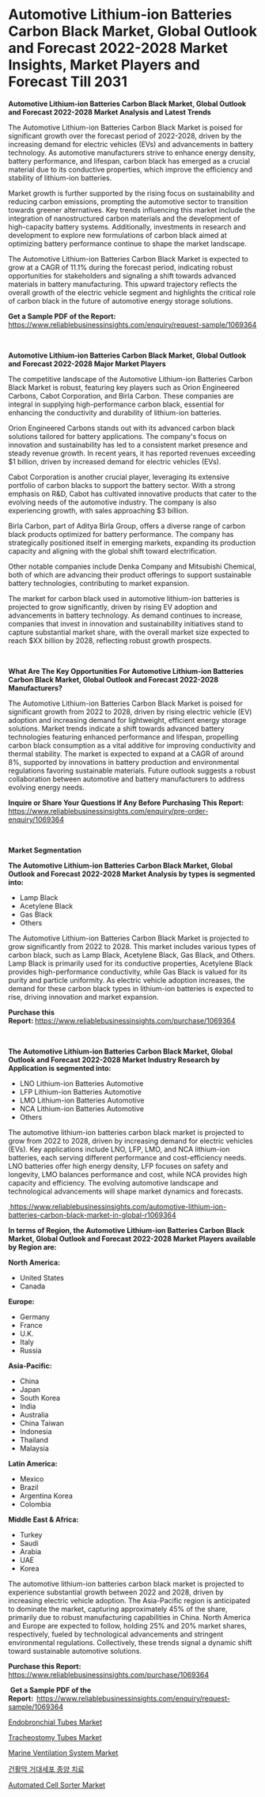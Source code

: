<p><h1>Automotive Lithium-ion Batteries Carbon Black Market, Global Outlook and Forecast 2022-2028 Market Insights, Market Players and Forecast Till 2031</h1></p><p><strong>Automotive Lithium-ion Batteries Carbon Black Market, Global Outlook and Forecast 2022-2028 Market Analysis and Latest Trends</strong></p>
<p><p>The Automotive Lithium-ion Batteries Carbon Black Market is poised for significant growth over the forecast period of 2022-2028, driven by the increasing demand for electric vehicles (EVs) and advancements in battery technology. As automotive manufacturers strive to enhance energy density, battery performance, and lifespan, carbon black has emerged as a crucial material due to its conductive properties, which improve the efficiency and stability of lithium-ion batteries. </p><p>Market growth is further supported by the rising focus on sustainability and reducing carbon emissions, prompting the automotive sector to transition towards greener alternatives. Key trends influencing this market include the integration of nanostructured carbon materials and the development of high-capacity battery systems. Additionally, investments in research and development to explore new formulations of carbon black aimed at optimizing battery performance continue to shape the market landscape.</p><p>The Automotive Lithium-ion Batteries Carbon Black Market is expected to grow at a CAGR of 11.1% during the forecast period, indicating robust opportunities for stakeholders and signaling a shift towards advanced materials in battery manufacturing. This upward trajectory reflects the overall growth of the electric vehicle segment and highlights the critical role of carbon black in the future of automotive energy storage solutions.</p></p>
<p><strong>Get a Sample PDF of the Report:&nbsp;</strong> <a href="https://www.reliablebusinessinsights.com/enquiry/request-sample/1069364">https://www.reliablebusinessinsights.com/enquiry/request-sample/1069364</a></p>
<p>&nbsp;</p>
<p><strong>Automotive Lithium-ion Batteries Carbon Black Market, Global Outlook and Forecast 2022-2028 Major Market Players</strong></p>
<p><p>The competitive landscape of the Automotive Lithium-ion Batteries Carbon Black Market is robust, featuring key players such as Orion Engineered Carbons, Cabot Corporation, and Birla Carbon. These companies are integral in supplying high-performance carbon black, essential for enhancing the conductivity and durability of lithium-ion batteries.</p><p>Orion Engineered Carbons stands out with its advanced carbon black solutions tailored for battery applications. The company's focus on innovation and sustainability has led to a consistent market presence and steady revenue growth. In recent years, it has reported revenues exceeding $1 billion, driven by increased demand for electric vehicles (EVs).</p><p>Cabot Corporation is another crucial player, leveraging its extensive portfolio of carbon blacks to support the battery sector. With a strong emphasis on R&D, Cabot has cultivated innovative products that cater to the evolving needs of the automotive industry. The company is also experiencing growth, with sales approaching $3 billion.</p><p>Birla Carbon, part of Aditya Birla Group, offers a diverse range of carbon black products optimized for battery performance. The company has strategically positioned itself in emerging markets, expanding its production capacity and aligning with the global shift toward electrification. </p><p>Other notable companies include Denka Company and Mitsubishi Chemical, both of which are advancing their product offerings to support sustainable battery technologies, contributing to market expansion.</p><p>The market for carbon black used in automotive lithium-ion batteries is projected to grow significantly, driven by rising EV adoption and advancements in battery technology. As demand continues to increase, companies that invest in innovation and sustainability initiatives stand to capture substantial market share, with the overall market size expected to reach $XX billion by 2028, reflecting robust growth prospects.</p></p>
<p>&nbsp;</p>
<p><strong>What Are The Key Opportunities For Automotive Lithium-ion Batteries Carbon Black Market, Global Outlook and Forecast 2022-2028 Manufacturers?</strong></p>
<p><p>The Automotive Lithium-ion Batteries Carbon Black Market is poised for significant growth from 2022 to 2028, driven by rising electric vehicle (EV) adoption and increasing demand for lightweight, efficient energy storage solutions. Market trends indicate a shift towards advanced battery technologies featuring enhanced performance and lifespan, propelling carbon black consumption as a vital additive for improving conductivity and thermal stability. The market is expected to expand at a CAGR of around 8%, supported by innovations in battery production and environmental regulations favoring sustainable materials. Future outlook suggests a robust collaboration between automotive and battery manufacturers to address evolving energy needs.</p></p>
<p><strong>Inquire or Share Your Questions If Any Before Purchasing This Report:</strong> <a href="https://www.reliablebusinessinsights.com/enquiry/pre-order-enquiry/1069364">https://www.reliablebusinessinsights.com/enquiry/pre-order-enquiry/1069364</a></p>
<p>&nbsp;</p>
<p><strong>Market Segmentation</strong></p>
<p><strong>The Automotive Lithium-ion Batteries Carbon Black Market, Global Outlook and Forecast 2022-2028 Market Analysis by types is segmented into:</strong></p>
<p><ul><li>Lamp Black</li><li>Acetylene Black</li><li>Gas Black</li><li>Others</li></ul></p>
<p><p>The Automotive Lithium-ion Batteries Carbon Black Market is projected to grow significantly from 2022 to 2028. This market includes various types of carbon black, such as Lamp Black, Acetylene Black, Gas Black, and Others. Lamp Black is primarily used for its conductive properties, Acetylene Black provides high-performance conductivity, while Gas Black is valued for its purity and particle uniformity. As electric vehicle adoption increases, the demand for these carbon black types in lithium-ion batteries is expected to rise, driving innovation and market expansion.</p></p>
<p><strong>Purchase this Report:&nbsp;</strong><a href="https://www.reliablebusinessinsights.com/purchase/1069364">https://www.reliablebusinessinsights.com/purchase/1069364</a></p>
<p>&nbsp;</p>
<p><strong>The Automotive Lithium-ion Batteries Carbon Black Market, Global Outlook and Forecast 2022-2028 Market Industry Research by Application is segmented into:</strong></p>
<p><ul><li>LNO Lithium-ion Batteries Automotive</li><li>LFP Lithium-ion Batteries Automotive</li><li>LMO Lithium-ion Batteries Automotive</li><li>NCA Lithium-ion Batteries Automotive</li><li>Others</li></ul></p>
<p><p>The automotive lithium-ion batteries carbon black market is projected to grow from 2022 to 2028, driven by increasing demand for electric vehicles (EVs). Key applications include LNO, LFP, LMO, and NCA lithium-ion batteries, each serving different performance and cost-efficiency needs. LNO batteries offer high energy density, LFP focuses on safety and longevity, LMO balances performance and cost, while NCA provides high capacity and efficiency. The evolving automotive landscape and technological advancements will shape market dynamics and forecasts.</p></p>
<p><a href="https://www.reliablebusinessinsights.com/automotive-lithium-ion-batteries-carbon-black-market-in-global-r1069364">&nbsp;https://www.reliablebusinessinsights.com/automotive-lithium-ion-batteries-carbon-black-market-in-global-r1069364</a></p>
<p><strong>In terms of Region, the Automotive Lithium-ion Batteries Carbon Black Market, Global Outlook and Forecast 2022-2028 Market Players available by Region are:</strong></p>
<p>
    <p> <strong> North America: </strong>
        <ul>
            <li>United States</li>
            <li>Canada</li>
        </ul>
        </p> 
    <p> <strong> Europe: </strong>
        <ul>
            <li>Germany</li>
            <li>France</li>
            <li>U.K.</li>
            <li>Italy</li>
            <li>Russia</li>
        </ul>
        </p> 
    <p> <strong> Asia-Pacific: </strong>
        <ul>
            <li>China</li>
            <li>Japan</li>
            <li>South Korea</li>
            <li>India</li>
            <li>Australia</li>
            <li>China Taiwan</li>
            <li>Indonesia</li>
            <li>Thailand</li>
            <li>Malaysia</li>
        </ul>
        </p> 
    <p> <strong> Latin America: </strong>
        <ul>
            <li>Mexico</li>
            <li>Brazil</li>
            <li>Argentina Korea</li>
            <li>Colombia</li>
        </ul>
        </p> 
    <p> <strong> Middle East & Africa: </strong>
        <ul>
            <li>Turkey</li>
            <li>Saudi</li>
            <li>Arabia</li>
            <li>UAE</li>
            <li>Korea</li>
        </ul>
    </p>
    </p>
<p><p>The automotive lithium-ion batteries carbon black market is projected to experience substantial growth between 2022 and 2028, driven by increasing electric vehicle adoption. The Asia-Pacific region is anticipated to dominate the market, capturing approximately 45% of the share, primarily due to robust manufacturing capabilities in China. North America and Europe are expected to follow, holding 25% and 20% market shares, respectively, fueled by technological advancements and stringent environmental regulations. Collectively, these trends signal a dynamic shift toward sustainable automotive solutions.</p></p>
<p><strong>Purchase this Report: </strong><a href="https://www.reliablebusinessinsights.com/purchase/1069364">https://www.reliablebusinessinsights.com/purchase/1069364</a></p>
<p>&nbsp;<strong>Get a Sample PDF of the Report:&nbsp;&nbsp;</strong><a href="https://www.reliablebusinessinsights.com/enquiry/request-sample/1069364">https://www.reliablebusinessinsights.com/enquiry/request-sample/1069364</a></p>
<p><strong></strong></p>
<p><p><a href="https://www.linkedin.com/pulse/endobronchial-tubes-market-size-growing-cagr-58-report-rhsfe?trackingId=iTziRS48TmO83uFWgCQfnA%3D%3D">Endobronchial Tubes Market</a></p><p><a href="https://www.linkedin.com/pulse/global-tracheostomy-tubes-market-size-expected-experience-oishe?trackingId=tfvZ%2FVHMSdGTnYtlODJE5Q%3D%3D">Tracheostomy Tubes Market</a></p><p><a href="https://www.linkedin.com/pulse/emerging-marine-ventilation-system-market-opportunities-t0afe?trackingId=gTp9Ml%2BORpWHBnmeYxIRkw%3D%3D">Marine Ventilation System Market</a></p><p><a href="https://medium.com/@nargishadi90/%ED%85%8C%EB%85%B8%EC%8B%9C%EB%85%B8%EB%B9%84%EC%95%8C-%EA%B1%B0%EB%8C%80-%EC%84%B8%ED%8F%AC%EC%A2%85-%EC%B9%98%EB%A3%8C-%EC%8B%9C%EC%9E%A5-%EC%97%AD%ED%95%99-%ED%83%90%EC%83%89-%EA%B8%80%EB%A1%9C%EB%B2%8C-%ED%8A%B8%EB%A0%8C%EB%93%9C-%EB%B0%8F-%ED%96%A5%ED%9B%84-%EC%84%B1%EC%9E%A5-%EC%A0%84%EB%A7%9D-2024-2031-139%ED%8E%98%EC%9D%B4%EC%A7%80%EC%97%90-%EA%B1%B8%EC%B3%90-%EB%8B%A4%EB%A3%B8-a68ff6c3d891">건활막 거대세포 종양 치료</a></p><p><a href="https://www.linkedin.com/pulse/automated-cell-sorter-market-share-new-trends-analysis-bdioe?trackingId=gqJ29PICSRqn3qO2Z64ZNw%3D%3D">Automated Cell Sorter Market</a></p></p>